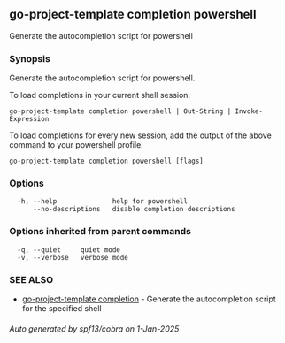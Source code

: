 ## go-project-template completion powershell

Generate the autocompletion script for powershell

### Synopsis

Generate the autocompletion script for powershell.

To load completions in your current shell session:

	go-project-template completion powershell | Out-String | Invoke-Expression

To load completions for every new session, add the output of the above command
to your powershell profile.


```
go-project-template completion powershell [flags]
```

### Options

```
  -h, --help              help for powershell
      --no-descriptions   disable completion descriptions
```

### Options inherited from parent commands

```
  -q, --quiet     quiet mode
  -v, --verbose   verbose mode
```

### SEE ALSO

* [go-project-template completion](go-project-template_completion.md)	 - Generate the autocompletion script for the specified shell

###### Auto generated by spf13/cobra on 1-Jan-2025
